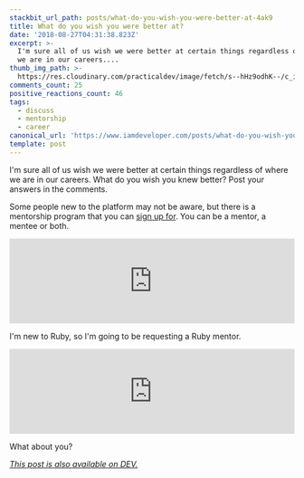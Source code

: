 ```yaml
---
stackbit_url_path: posts/what-do-you-wish-you-were-better-at-4ak9
title: What do you wish you were better at?
date: '2018-08-27T04:31:38.823Z'
excerpt: >-
  I'm sure all of us wish we were better at certain things regardless of where
  we are in our careers....
thumb_img_path: >-
  https://res.cloudinary.com/practicaldev/image/fetch/s--hHz9odhK--/c_imagga_scale,f_auto,fl_progressive,h_420,q_66,w_1000/https://thepracticaldev.s3.amazonaws.com/i/tegc5w5d9i1ul82iwseh.gif
comments_count: 25
positive_reactions_count: 46
tags:
  - discuss
  - mentorship
  - career
canonical_url: 'https://www.iamdeveloper.com/posts/what-do-you-wish-you-were-better-at-4ak9/'
template: post
---
```



I'm sure all of us wish we were better at certain things regardless of where we are in our careers. What do you wish you knew better? Post your answers in the comments.

Some people new to the platform may not be aware, but there is a mentorship program that you can [sign up for](https://dev.to/settings/mentorship). You can be a mentor, a mentee or both.


<iframe class="liquidTag" src="https://dev.to/embed/link?args=https%3A%2F%2Fdev.to%2Fdevteam%2Fchangelog-mentor-matchmaking-3bl0" style="border: 0; width: 100%;"></iframe>


I'm new to Ruby, so I'm going to be requesting a Ruby mentor.


<iframe class="liquidTag" src="https://dev.to/embed/link?args=https%3A%2F%2Fdev.to%2Fnickytonline%2Fwhat-arewere-your-go-to-resources-for-learning-ruby-and-rails-5611" style="border: 0; width: 100%;"></iframe>


What about you?

*[This post is also available on DEV.](https://dev.to/nickytonline/what-do-you-wish-you-were-better-at-4ak9)*


<script>
const parent = document.getElementsByTagName('head')[0];
const script = document.createElement('script');
script.type = 'text/javascript';
script.src = 'https://cdnjs.cloudflare.com/ajax/libs/iframe-resizer/4.1.1/iframeResizer.min.js';
script.charset = 'utf-8';
script.onload = function() {
    window.iFrameResize({}, '.liquidTag');
};
parent.appendChild(script);
</script>    
